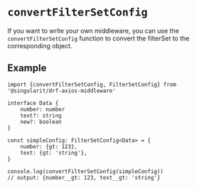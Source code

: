 # `convertFilterSetConfig`

If you want to write your own middleware, you can use the `convertFilterSetConfig` function to convert the filterSet
to the corresponding object.

## Example

```ts{14}
import {convertFilterSetConfig, FilterSetConfig} from '@singularit/drf-axios-middleware'

interface Data {
    number: number
    text?: string
    new?: boolean
}

const simpleConfig: FilterSetConfig<Data> = {
    number: {gt: 123},
    text: {gt: 'string'},
}

console.log(convertFilterSetConfig(simpleConfig))
// output: {number__gt: 123, text__gt: 'string'}
```
